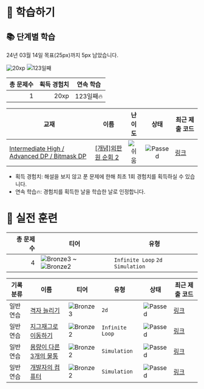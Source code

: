 # 📖 학습하기

## 📚 단계별 학습
24년 03월 14일 목표(25px)까지 5px 남았습니다.

![20xp](https://img.shields.io/badge/EXP-20xp-%235cb85c.svg?for-the-badge)
![123일째](https://img.shields.io/badge/연속학습-123일째-%23E34F26.svg?for-the-badge)

|총 문제수|획득 경험치|연속 학습|
|---:|---:|---|
1|20xp|123일째🔥|

|교재|이름|난이도|상태|최근 제출 코드|
|---|---|:---:|:---:|---|
|[Intermediate High / Advanced DP / Bitmask DP](https://www.codetree.ai/missions?missionId=9)|[[개념]외판원 순회 2](https://www.codetree.ai/missions/9/problems/traveling-salesman-problem-2)|![쉬움][easy]|![Passed][passed]|[링크](https://github.com/Rynf0rce/codetree-TILs/blob/main/240314/%EC%99%B8%ED%8C%90%EC%9B%90%20%EC%88%9C%ED%9A%8C%202/traveling-salesman-problem-2.java)|


* 획득 경험치: 해설을 보지 않고 푼 문제에 한해 최초 1회 경험치를 획득하실 수 있습니다.
* 연속 학습🔥: 경험치를 획득한 날을 학습한 날로 인정합니다.


# 🥇 실전 훈련
|총 문제 수|티어|유형|
|---:|---|---|
|4|![Bronze3][b3] ~ ![Bronze2][b2]|`Infinite Loop` `2d` `Simulation`|

|기록분류|이름|티어|유형|상태|최근 제출 코드|
|---|---|---|---|---|---|
|일반 연습|[격자 늘리기](https://www.codetree.ai/training-field/search/problems/stretch-grid)|![Bronze3][b3]|`2d`|![Passed][passed]|[링크](https://github.com/Rynf0rce/codetree-TILs/blob/main/240314/%EA%B2%A9%EC%9E%90%20%EB%8A%98%EB%A6%AC%EA%B8%B0/stretch-grid.java)|
|일반 연습|[지그재그로 이동하기](https://www.codetree.ai/training-field/search/problems/moving-with-zigzag)|![Bronze2][b2]|`Infinite Loop`|![Passed][passed]|[링크](https://github.com/Rynf0rce/codetree-TILs/blob/main/240314/%EC%A7%80%EA%B7%B8%EC%9E%AC%EA%B7%B8%EB%A1%9C%20%EC%9D%B4%EB%8F%99%ED%95%98%EA%B8%B0/moving-with-zigzag.java)|
|일반 연습|[용량이 다른 3개의 물통](https://www.codetree.ai/training-field/search/problems/three-water-bottles-with-different-capacities)|![Bronze2][b2]|`Simulation`|![Passed][passed]|[링크](https://github.com/Rynf0rce/codetree-TILs/blob/main/240314/%EC%9A%A9%EB%9F%89%EC%9D%B4%20%EB%8B%A4%EB%A5%B8%203%EA%B0%9C%EC%9D%98%20%EB%AC%BC%ED%86%B5/three-water-bottles-with-different-capacities.java)|
|일반 연습|[개발자의 컴퓨터](https://www.codetree.ai/training-field/search/problems/developer's-computers)|![Bronze2][b2]|`Simulation`|![Passed][passed]|[링크](https://github.com/Rynf0rce/codetree-TILs/blob/main/240314/%EA%B0%9C%EB%B0%9C%EC%9E%90%EC%9D%98%20%EC%BB%B4%ED%93%A8%ED%84%B0/developer's-computers.java)|










[b5]: https://img.shields.io/badge/Bronze_5-%235D3E31.svg
[b4]: https://img.shields.io/badge/Bronze_4-%235D3E31.svg
[b3]: https://img.shields.io/badge/Bronze_3-%235D3E31.svg
[b2]: https://img.shields.io/badge/Bronze_2-%235D3E31.svg
[b1]: https://img.shields.io/badge/Bronze_1-%235D3E31.svg
[s5]: https://img.shields.io/badge/Silver_5-%23394960.svg
[s4]: https://img.shields.io/badge/Silver_4-%23394960.svg
[s3]: https://img.shields.io/badge/Silver_3-%23394960.svg
[s2]: https://img.shields.io/badge/Silver_2-%23394960.svg
[s1]: https://img.shields.io/badge/Silver_1-%23394960.svg
[g5]: https://img.shields.io/badge/Gold_5-%23FFC433.svg
[g4]: https://img.shields.io/badge/Gold_4-%23FFC433.svg
[g3]: https://img.shields.io/badge/Gold_3-%23FFC433.svg
[g2]: https://img.shields.io/badge/Gold_2-%23FFC433.svg
[g1]: https://img.shields.io/badge/Gold_1-%23FFC433.svg
[p5]: https://img.shields.io/badge/Platinum_5-%2376DDD8.svg
[p4]: https://img.shields.io/badge/Platinum_4-%2376DDD8.svg
[p3]: https://img.shields.io/badge/Platinum_3-%2376DDD8.svg
[p2]: https://img.shields.io/badge/Platinum_2-%2376DDD8.svg
[p1]: https://img.shields.io/badge/Platinum_1-%2376DDD8.svg
[passed]: https://img.shields.io/badge/Passed-%23009D27.svg
[failed]: https://img.shields.io/badge/Failed-%23D24D57.svg
[easy]: https://img.shields.io/badge/쉬움-%235cb85c.svg?for-the-badge
[medium]: https://img.shields.io/badge/보통-%23FFC433.svg?for-the-badge
[hard]: https://img.shields.io/badge/어려움-%23D24D57.svg?for-the-badge